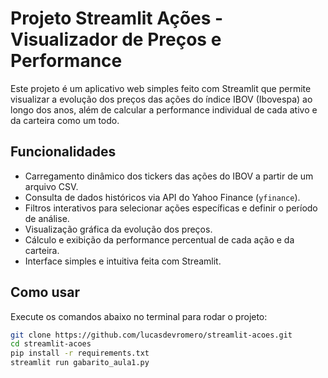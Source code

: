 # Projeto Streamlit Ações - Visualizador de Preços e Performance

Este projeto é um aplicativo web simples feito com Streamlit que permite visualizar a evolução dos preços das ações do índice IBOV (Ibovespa) ao longo dos anos, além de calcular a performance individual de cada ativo e da carteira como um todo.

## Funcionalidades

- Carregamento dinâmico dos tickers das ações do IBOV a partir de um arquivo CSV.
- Consulta de dados históricos via API do Yahoo Finance (`yfinance`).
- Filtros interativos para selecionar ações específicas e definir o período de análise.
- Visualização gráfica da evolução dos preços.
- Cálculo e exibição da performance percentual de cada ação e da carteira.
- Interface simples e intuitiva feita com Streamlit.

## Como usar

Execute os comandos abaixo no terminal para rodar o projeto:

```bash
git clone https://github.com/lucasdevromero/streamlit-acoes.git
cd streamlit-acoes
pip install -r requirements.txt
streamlit run gabarito_aula1.py
